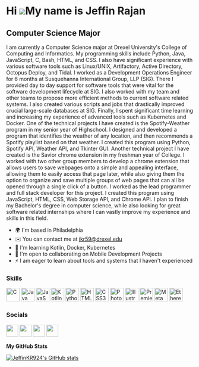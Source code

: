 Hi ![](https://user-images.githubusercontent.com/18350557/176309783-0785949b-9127-417c-8b55-ab5a4333674e.gif)My name is Jeffin Rajan
====================================================================================================================================

Computer Science Major
----------------------

I am currently a Computer Science major at Drexel University's College of Computing and Informatics. My programming skills include Python, Java, JavaScript, C, Bash, HTML, and CSS. I also have significant experience with various software tools such as Linux/UNIX, Artifactory, Active Directory, Octopus Deploy, and Tidal. I worked as a Development Operations Engineer for 6 months at Susquehanna International Group, LLP (SIG). There I provided day to day support for software tools that were vital for the software development lifecycle at SIG. I also worked with my team and other teams to propose more efficient methods to current software related systems. I also created various scripts and jobs that drastically improved crucial large-scale databases at SIG. Finally, I spent significant time learning and increasing my experience of advanced tools such as Kubernetes and Docker. One of the technical projects I have created is the Spotify-Weather program in my senior year of Highschool. I designed and developed a program that identifies the weather of any location, and then recommends a Spotify playlist based on that weather. I created this program using Python, Spotify API, Weather API, and Tkinter GUI. Another technical project I have created is the Savior chrome extension in my freshman year of College. I worked with two other group members to develop a chrome extension that allows users to save webpages onto a simple and appealing interface, allowing them to easily access that page later, while also giving them the option to organize and save multiple groups of web pages that can all be opened through a single click of a button. I worked as the lead programmer and full stack developer for this project. I created this program using JavaScript, HTML, CSS, Web Storage API, and Chrome API. I plan to finish my Bachelor's degree in computer science, while also looking for great software related internships where I can vastly improve my experience and skills in this field.

* 🌍  I'm based in Philadelphia
* ✉️  You can contact me at [jkr59@drexel.edu](mailto:jkr59@drexel.edu)
* 🧠  I'm learning Kotlin, Docker, Kubernetes
* 🤝  I'm open to collaborating on Mobile Development Projects
* ⚡  I am eager to learn about tools and systems that I haven't experienced

### Skills

<p align="left">
<a href="https://docs.microsoft.com/en-us/cpp/?view=msvc-170" target="_blank" rel="noreferrer"><img src="https://raw.githubusercontent.com/danielcranney/readme-generator/main/public/icons/skills/c-colored.svg" width="36" height="36" alt="C" /></a>
<a href="https://www.oracle.com/java/" target="_blank" rel="noreferrer"><img src="https://raw.githubusercontent.com/danielcranney/readme-generator/main/public/icons/skills/java-colored.svg" width="36" height="36" alt="Java" /></a>
<a href="https://developer.mozilla.org/en-US/docs/Web/JavaScript" target="_blank" rel="noreferrer"><img src="https://raw.githubusercontent.com/danielcranney/readme-generator/main/public/icons/skills/javascript-colored.svg" width="36" height="36" alt="JavaScript" /></a>
<a href="https://kotlinlang.org/" target="_blank" rel="noreferrer"><img src="https://raw.githubusercontent.com/danielcranney/readme-generator/main/public/icons/skills/kotlin-colored.svg" width="36" height="36" alt="Kotlin" /></a>
<a href="https://www.python.org/" target="_blank" rel="noreferrer"><img src="https://raw.githubusercontent.com/danielcranney/readme-generator/main/public/icons/skills/python-colored.svg" width="36" height="36" alt="Python" /></a>
<a href="https://developer.mozilla.org/en-US/docs/Glossary/HTML5" target="_blank" rel="noreferrer"><img src="https://raw.githubusercontent.com/danielcranney/readme-generator/main/public/icons/skills/html5-colored.svg" width="36" height="36" alt="HTML5" /></a>
<a href="https://www.w3.org/TR/CSS/#css" target="_blank" rel="noreferrer"><img src="https://raw.githubusercontent.com/danielcranney/readme-generator/main/public/icons/skills/css3-colored.svg" width="36" height="36" alt="CSS3" /></a>
<a href="https://www.adobe.com/uk/products/photoshop.html" target="_blank" rel="noreferrer"><img src="https://raw.githubusercontent.com/danielcranney/readme-generator/main/public/icons/skills/photoshop-colored.svg" width="36" height="36" alt="Photoshop" /></a>
<a href="adobe.com/uk/products/illustrator.html" target="_blank" rel="noreferrer"><img src="https://raw.githubusercontent.com/danielcranney/readme-generator/main/public/icons/skills/illustrator-colored.svg" width="36" height="36" alt="Illustrator" /></a>
<a href="https://www.adobe.com/uk/products/premiere.html" target="_blank" rel="noreferrer"><img src="https://raw.githubusercontent.com/danielcranney/readme-generator/main/public/icons/skills/premierepro-colored.svg" width="36" height="36" alt="Premiere Pro" /></a>
<a href="https://metamask.io/" target="_blank" rel="noreferrer"><img src="https://raw.githubusercontent.com/danielcranney/readme-generator/main/public/icons/skills/metamask-colored.svg" width="36" height="36" alt="MetaMask" /></a>
<a href="https://ethereum.org/en/" target="_blank" rel="noreferrer"><img src="https://raw.githubusercontent.com/danielcranney/readme-generator/main/public/icons/skills/ethereum-colored.svg" width="36" height="36" alt="Ethereum" /></a>
</p>

### Socials

<p align="left"> <a href="https://discordapp.com/users/750429356739788933/" target="_blank" rel="noreferrer"><img src="https://raw.githubusercontent.com/danielcranney/readme-generator/main/public/icons/socials/discord.svg" width="32" height="32" /></a> <a href="https://www.github.com/JeffinKR924" target="_blank" rel="noreferrer"><img src="https://raw.githubusercontent.com/danielcranney/readme-generator/main/public/icons/socials/github.svg" width="32" height="32" /></a> <a href="https://www.linkedin.com/in/jeffin-k-rajan" target="_blank" rel="noreferrer"><img src="https://raw.githubusercontent.com/danielcranney/readme-generator/main/public/icons/socials/linkedin.svg" width="32" height="32" /></a> <a href="https://www.stackoverflow.com/users/19504427/jeffin-rajan" target="_blank" rel="noreferrer"><img src="https://raw.githubusercontent.com/danielcranney/readme-generator/main/public/icons/socials/stackoverflow.svg" width="32" height="32" /></a></p>


<b>My GitHub Stats</b>

<a href="http://www.github.com/JeffinKR924"><img src="https://github-readme-stats.vercel.app/api?username=JeffinKR924&show_icons=true&hide=stars,commits,prs,issues,contribs&count_private=true&title_color=3382ed&text_color=ffffff&icon_color=3382ed&bg_color=0f172a&hide_border=true&show_icons=true" alt="JeffinKR924's GitHub stats" /></a>
